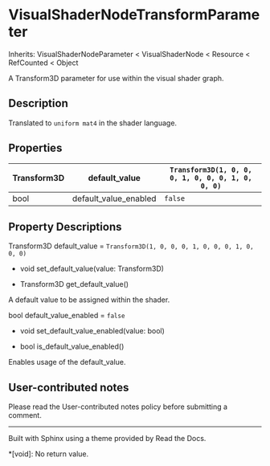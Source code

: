 # VisualShaderNodeTransformParameter

Inherits: VisualShaderNodeParameter < VisualShaderNode < Resource < RefCounted
< Object

A Transform3D parameter for use within the visual shader graph.

## Description

Translated to `uniform mat4` in the shader language.

## Properties

Transform3D | default_value | `Transform3D(1, 0, 0, 0, 1, 0, 0, 0, 1, 0, 0, 0)`  
---|---|---  
bool | default_value_enabled | `false`  
  
## Property Descriptions

Transform3D default_value = `Transform3D(1, 0, 0, 0, 1, 0, 0, 0, 1, 0, 0, 0)`

  * void set_default_value(value: Transform3D)

  * Transform3D get_default_value()

A default value to be assigned within the shader.

bool default_value_enabled = `false`

  * void set_default_value_enabled(value: bool)

  * bool is_default_value_enabled()

Enables usage of the default_value.

## User-contributed notes

Please read the User-contributed notes policy before submitting a comment.

* * *

Built with Sphinx using a theme provided by Read the Docs.

  *[void]: No return value.

